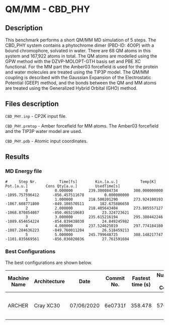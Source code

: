 # QM/MM - CBD_PHY

## Description

This benchmark performs a short QM/MM MD simulation of 5 steps.
The CBD_PHY system contains a phytochrome dimer (PBD-ID: 4O0P) with a bound
chromophore, solvated in water. There are 68 QM atoms in this system and 167,922
atoms in total. The QM atoms are modelled using the GPW method with the DZVP-MOLOPT-GTH
basis set and PBE XC functional. For the MM part the Amber03 forcefield is used
for the protein and water molecules are treated using the TIP3P model. The QM/MM
coupling is described with the Gaussian Expansion of the Electrostatic Potential
(GEEP) method, and the bonds between the QM and MM atoms are treated using the
Generalized Hybrid Orbital (GHO) method.

## Files description

``CBD_PHY.inp`` - CP2K input file.

``CBD_PHY.prmtop`` - Amber forcefield for MM atoms. The Amber03 forcefield and
the TIP3P water model are used.

``CBD_PHY.pdb`` - Atomic input coordinates.

## Results

### MD Energy file
<!-- markdownlint-disable MD013 -->
```cp2k-output
#     Step Nr.          Time[fs]        Kin.[a.u.]          Temp[K]            Pot.[a.u.]        Cons Qty[a.u.]        UsedTime[s]
         0            0.000000       239.300084734       300.000000000     -1095.757596412      -856.457511678         0.000000000
         1            1.000000       218.500201290       273.924100193     -1067.608771800      -849.108570511       182.675886658
         2            2.000000       218.405643404       273.805557127     -1068.870854087      -850.465210683        23.324723621
         3            3.000000       235.615216194       295.380442246     -1089.654654224      -854.039438030        24.849245982
         4            4.000000       237.524625019       297.774184180     -1087.284636223      -849.760011204        26.518459213
         5            5.000000       245.799648725       308.148217747     -1101.835669561      -856.036020836        27.761591604
```
<!-- markdownlint-enable MD013 -->

### Best Configurations

The best configurations are shown below.

<!-- markdownlint-disable MD013 -->
| Machine Name | Architecture | Date       | Commit No. | Fastest time (s) | Number of Cores | Number of Threads                 |
| ------------ | ------------ | ---------- | -----------| ---------------- | --------------- | --------------------------------- |
| ARCHER       | Cray XC30    | 07/06/2020 | 6e0731f    | 358.478          |  576            | 6 OMP threads per MPI task        |
<!-- markdownlint-enable MD013 -->
